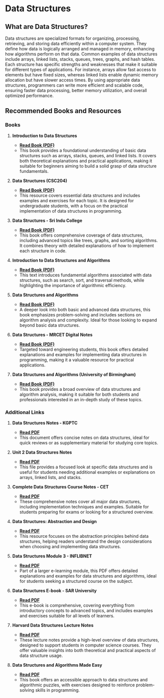 # **Data Structures**

## What are Data Structures?

Data structures are specialized formats for organizing, processing, retrieving, and storing data efficiently within a computer system. They define how data is logically arranged and managed in memory, enhancing how algorithms perform on that data. Common examples of data structures include arrays, linked lists, stacks, queues, trees, graphs, and hash tables. Each structure has specific strengths and weaknesses that make it suitable for different types of applications. For instance, arrays allow fast access to elements but have fixed sizes, whereas linked lists enable dynamic memory allocation but have slower access times. By using appropriate data structures, programmers can write more efficient and scalable code, ensuring faster data processing, better memory utilization, and overall optimized performance.

## Recommended Books and Resources

### Books

1. **Introduction to Data Structures**

   - **[Read Book (PDF)](https://dbrau.ac.in/wp-content/uploads/2023/05/Introduction-of-Data-structure.pdf)**
   - This book provides a foundational understanding of basic data structures such as arrays, stacks, queues, and linked lists. It covers both theoretical explanations and practical applications, making it suitable for beginners aiming to build a solid grasp of data structure fundamentals.

2. **Data Structures (CSC204)**

   - **[Read Book (PDF)](https://tau.edu.ng/assets/media/docs/data-structure-csc204_1716370942.pdf)**
   - This resource covers essential data structures and includes examples and exercises for each topic. It is designed for undergraduate students, with a focus on the practical implementation of data structures in programming.

3. **Data Structures - Sri Indu College**

   - **[Read Book (PDF)](https://sriindu.ac.in/wp-content/uploads/2023/02/R20CSE2101-Data-Structures.pdf)**
   - This book offers comprehensive coverage of data structures, including advanced topics like trees, graphs, and sorting algorithms. It combines theory with detailed explanations of how to implement each structure in code.

4. **Introduction to Data Structures and Algorithms**

   - **[Read Book (PDF)](https://www.uobabylon.edu.iq/eprints/publication_2_27942_1456.pdf)**
   - This text introduces fundamental algorithms associated with data structures, such as search, sort, and traversal methods, while highlighting the importance of algorithmic efficiency.

5. **Data Structures and Algorithms**

   - **[Read Book (PDF)](https://www.mta.ca/~rrosebru/oldcourse/263114/Dsa.pdf)**
   - A deeper look into both basic and advanced data structures, this book emphasizes problem-solving and includes sections on algorithm analysis and complexity. Ideal for those looking to expand beyond basic data structures.

6. **Data Structures - MRCET Digital Notes**

   - **[Read Book (PDF)](https://mrcet.com/downloads/digital_notes/CSE/II%20Year/DATA%20STRUCTURES%20DIGITAL%20NOTES.pdf)**
   - Targeted toward engineering students, this book offers detailed explanations and examples for implementing data structures in programming, making it a valuable resource for practical applications.

7. **Data Structures and Algorithms (University of Birmingham)**
   - **[Read Book (PDF)](https://www.cs.bham.ac.uk/~jxb/DSA/dsa.pdf)**
   - This book provides a broad overview of data structures and algorithm analysis, making it suitable for both students and professionals interested in an in-depth study of these topics.

### Additional Links

1. **Data Structures Notes - KGPTC**

   - **[Read PDF](https://kgptc.in/en/uploadPics/1-198436-DS%20Notes-KGPTC.pdf)**
   - This document offers concise notes on data structures, ideal for quick reviews or as supplementary material for studying core topics.

2. **Unit 2 Data Structures Notes**

   - **[Read PDF](https://mrajacse.wordpress.com/wp-content/uploads/2012/08/data-structures-unit-2-notes.pdf)**
   - This file provides a focused look at specific data structures and is useful for students needing additional examples or explanations on arrays, linked lists, and stacks.

3. **Complete Data Structures Course Notes - CET**

   - **[Read PDF](https://cet.edu.in/noticefiles/280_DS%20Complete.pdf)**
   - These comprehensive notes cover all major data structures, including implementation techniques and examples. Suitable for students preparing for exams or looking for a structured overview.

4. **Data Structures: Abstraction and Design**

   - **[Read PDF](http://www.eecs.qmul.ac.uk/~mmh/AMCM048/abstraction/DaleDS02.pdf)**
   - This resource focuses on the abstraction principles behind data structures, helping readers understand the design considerations when choosing and implementing data structures.

5. **Data Structures Module 3 - INFLIBNET**

   - **[Read PDF](https://epgp.inflibnet.ac.in/epgpdata/uploads/epgp_content/S000007CS/P001060/M013039/ET/1467023228ds-mod3-Q1.pdf)**
   - Part of a larger e-learning module, this PDF offers detailed explanations and examples for data structures and algorithms, ideal for students seeking a structured course on the subject.

6. **Data Structures E-book - SAR University**

   - **[Read PDF](https://sar.ac.id/stmik_ebook/prog_file_file/AV9H5tskeH.pdf)**
   - This e-book is comprehensive, covering everything from introductory concepts to advanced topics, and includes examples and exercises suitable for all levels of learners.

7. **Harvard Data Structures Lecture Notes**
   - **[Read PDF](https://cscis111.sites.fas.harvard.edu/files/lectures/unit6-1.pdf)**
   - These lecture notes provide a high-level overview of data structures, designed to support students in computer science courses. They offer valuable insights into both theoretical and practical aspects of data structure usage.
8. **Data Structures and Algorithms Made Easy**
   - **[Read PDF](https://eprints.triatmamulya.ac.id/1694/1/Data%20Structures%20and%20Algorithms%20Made%20Easy_%20Data%20Structures%20and%20Algorithmic%20Puzzles.pdf)**
   - This book offers an accessible approach to data structures and algorithmic puzzles, with exercises designed to reinforce problem-solving skills in programming.
